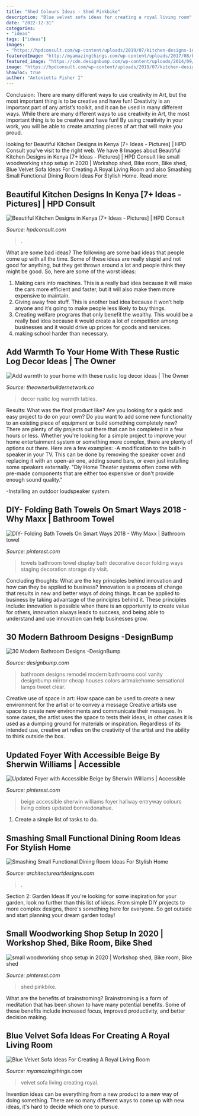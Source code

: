 ```yaml
---
title: "Shed Colours Ideas - Shed Pinkbike"
description: "Blue velvet sofa ideas for creating a royal living room"
date: "2022-12-31"
categories:
- "ideas"
tags: ["ideas"]
images:
- "https://hpdconsult.com/wp-content/uploads/2019/07/kitchen-designs-in-kenya-4.jpg"
featuredImage: "http://myamazingthings.com/wp-content/uploads/2017/08/blue-velvet-sofa-5.jpg"
featured_image: "https://cdn.designbump.com/wp-content/uploads/2014/09/bathroom-design-ideas-019.jpg"
image: "https://hpdconsult.com/wp-content/uploads/2019/07/kitchen-designs-in-kenya-4.jpg"
ShowToc: true
author: "Antonietta Fisher I"
---
```



Conclusion: There are many different ways to use creativity in Art, but the most important thing is to be creative and have fun!
Creativity is an important part of any artist’s toolkit, and it can be used in many different ways. While there are many different ways to use creativity in Art, the most important thing is to be creative and have fun! By using creativity in your work, you will be able to create amazing pieces of art that will make you proud.

	

		
looking for Beautiful Kitchen Designs in Kenya [7+ Ideas - Pictures] | HPD Consult you've visit to the right web. We have 8 Images about Beautiful Kitchen Designs in Kenya [7+ Ideas - Pictures] | HPD Consult like small woodworking shop setup in 2020 | Workshop shed, Bike room, Bike shed, Blue Velvet Sofa Ideas For Creating A Royal Living Room and also Smashing Small Functional Dining Room Ideas For Stylish Home. Read more:
		
    
## Beautiful Kitchen Designs In Kenya [7+ Ideas - Pictures] | HPD Consult

<img loading=lazy src="https://hpdconsult.com/wp-content/uploads/2019/07/kitchen-designs-in-kenya-4.jpg" onerror="this.onerror=null;this.src='https://tse1.mm.bing.net/th?id=OIP.hQDHvRiJPd28HRvj3Fdv7AHaFj&amp;pid=15.1';" alt="Beautiful Kitchen Designs in Kenya [7+ Ideas - Pictures] | HPD Consult">

_Source: hpdconsult.com_

>. 

	

What are some bad ideas?
The following are some bad ideas that people come up with all the time. Some of these ideas are really stupid and not good for anything, but they get thrown around a lot and people think they might be good. So, here are some of the worst ideas:
1) Making cars into machines. This is a really bad idea because it will make the cars more efficient and faster, but it will also make them more expensive to maintain.
2) Giving away free stuff. This is another bad idea because it won’t help anyone and it’s going to make people less likely to buy things.
3) Creating welfare programs that only benefit the wealthy. This would be a really bad idea because it would create a lot of competition among businesses and it would drive up prices for goods and services.
4) making school harder than necessary.

    
## Add Warmth To Your Home With These Rustic Log Decor Ideas | The Owner

<img loading=lazy src="http://theownerbuildernetwork.co/wp-content/uploads/2016/05/Rustic-Log-Decor-Ideas-21.jpg" onerror="this.onerror=null;this.src='https://tse1.mm.bing.net/th?id=OIP.52gxrlhiGMJbap8MxYImaAHaJ4&amp;pid=15.1';" alt="Add warmth to your home with these rustic log decor ideas | The Owner">

_Source: theownerbuildernetwork.co_

>decor rustic log warmth tables. 

	

Results: What was the final product like?
Are you looking for a quick and easy project to do on your own? Do you want to add some new functionality to an existing piece of equipment or build something completely new? There are plenty of diy projects out there that can be completed in a few hours or less. Whether you're looking for a simple project to improve your home entertainment system or something more complex, there are plenty of options out there. Here are a few examples: 
-A modification to the built-in speaker in your TV. This can be done by removing the speaker cover and replacing it with an open-air one, adding sound bars, or even just installing some speakers externally.
"Diy Home Theater systems often come with pre-made components that are either too expensive or don't provide enough sound quality."

-Installing an outdoor loudspeaker system.

    
## DIY- Folding Bath Towels On Smart Ways 2018 - Why Maxx | Bathroom Towel

<img loading=lazy src="https://i.pinimg.com/736x/00/ad/81/00ad81e0ce781ddefed662c698d4caff.jpg" onerror="this.onerror=null;this.src='https://tse1.mm.bing.net/th?id=OIP.qawgNpHIFuM2ro-_ju_G2gHaKB&amp;pid=15.1';" alt="DIY- Folding Bath Towels On Smart Ways 2018 - Why Maxx | Bathroom towel">

_Source: pinterest.com_

>towels bathroom towel display bath decorative decor folding ways staging decoration storage diy visit. 

	

Concluding thoughts: What are the key principles behind innovation and how can they be applied to business?
Innovation is a process of change that results in new and better ways of doing things. It can be applied to business by taking advantage of the principles behind it. These principles include: innovation is possible when there is an opportunity to create value for others, innovation always leads to success, and being able to understand and use innovation can help businesses grow.

    
## 30 Modern Bathroom Designs -DesignBump

<img loading=lazy src="https://cdn.designbump.com/wp-content/uploads/2014/09/bathroom-design-ideas-019.jpg" onerror="this.onerror=null;this.src='https://tse3.mm.bing.net/th?id=OIP.Ksto6XTlhi3L8LrEgIPvkQHaI5&amp;pid=15.1';" alt="30 Modern Bathroom Designs -DesignBump">

_Source: designbump.com_

>bathroom designs remodel modern bathrooms cool vanity designbump mirror cheap houses colors artmakehome sensational lamps tweet clear. 

	

Creative use of space in art: How space can be used to create a new environment for the artist or to convey a message
Creative artists use space to create new environments and communicate their messages. In some cases, the artist uses the space to tests their ideas, in other cases it is used as a dumping ground for materials or inspiration. Regardless of its intended use, creative art relies on the creativity of the artist and the ability to think outside the box.

    
## Updated Foyer With Accessible Beige By Sherwin Williams | Accessible

<img loading=lazy src="https://i.pinimg.com/736x/cb/4b/e6/cb4be60ea5d60be75309b2afbd359466--accessible-beige-entryway-ideas.jpg" onerror="this.onerror=null;this.src='https://tse2.mm.bing.net/th?id=OIP.wSrb-h3jJ_29tZJJuIhyHQHaLH&amp;pid=15.1';" alt="Updated Foyer with Accessible Beige by Sherwin Williams | Accessible">

_Source: pinterest.com_

>beige accessible sherwin williams foyer hallway entryway colours living colors updated bonniedonahue. 

	

1. Create a simple list of tasks to do.

    
## Smashing Small Functional Dining Room Ideas For Stylish Home

<img loading=lazy src="https://www.architectureartdesigns.com/wp-content/uploads/2014/08/1221.jpg" onerror="this.onerror=null;this.src='https://tse4.mm.bing.net/th?id=OIP.TxF6f9VqjAW-NQZARNN4GgHaE8&amp;pid=15.1';" alt="Smashing Small Functional Dining Room Ideas For Stylish Home">

_Source: architectureartdesigns.com_

>. 

	

Section 2: Garden Ideas
If you're looking for some inspiration for your garden, look no further than this list of ideas. From simple DIY projects to more complex designs, there's something here for everyone. So get outside and start planning your dream garden today!

    
## Small Woodworking Shop Setup In 2020 | Workshop Shed, Bike Room, Bike Shed

<img loading=lazy src="https://i.pinimg.com/736x/95/41/5d/95415dbb3feddc1bd333a4ca75e7d984.jpg" onerror="this.onerror=null;this.src='https://tse3.mm.bing.net/th?id=OIP.TOkUqTkep3akLN7PDpKJzAHaJ4&amp;pid=15.1';" alt="small woodworking shop setup in 2020 | Workshop shed, Bike room, Bike shed">

_Source: pinterest.com_

>shed pinkbike. 

	

What are the benefits of brainstroming?
Brainstroming is a form of meditation that has been shown to have many potential benefits. Some of these benefits include increased focus, improved productivity, and better decision making.

    
## Blue Velvet Sofa Ideas For Creating A Royal Living Room

<img loading=lazy src="http://myamazingthings.com/wp-content/uploads/2017/08/blue-velvet-sofa-5.jpg" onerror="this.onerror=null;this.src='https://tse3.mm.bing.net/th?id=OIP.MWRIRhefcruuHeaoQ381CQHaE8&amp;pid=15.1';" alt="Blue Velvet Sofa Ideas For Creating A Royal Living Room">

_Source: myamazingthings.com_

>velvet sofa living creating royal. 

	

Invention ideas can be everything from a new product to a new way of doing something. There are so many different ways to come up with new ideas, it's hard to decide which one to pursue.

